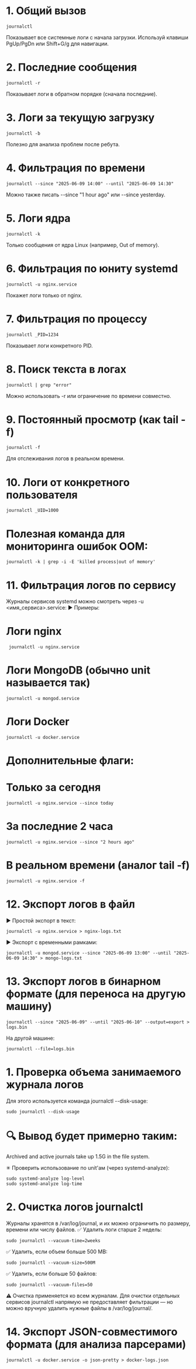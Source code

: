 # 1. Общий вызов

    journalctl
Показывает все системные логи с начала загрузки. Используй клавиши PgUp/PgDn или Shift+G/g для навигации.

# 2. Последние сообщения

    journalctl -r
Показывает логи в обратном порядке (сначала последние).

# 3. Логи за текущую загрузку

    journalctl -b
Полезно для анализа проблем после ребута.

# 4. Фильтрация по времени

    journalctl --since "2025-06-09 14:00" --until "2025-06-09 14:30"
Можно также писать --since "1 hour ago" или --since yesterday.

# 5. Логи ядра

    journalctl -k
Только сообщения от ядра Linux (например, Out of memory).

# 6. Фильтрация по юниту systemd

    journalctl -u nginx.service
Покажет логи только от nginx.

# 7. Фильтрация по процессу

    journalctl _PID=1234
Показывает логи конкретного PID.
 
# 8. Поиск текста в логах

    journalctl | grep "error"
Можно использовать -r или ограничение по времени совместно.

# 9. Постоянный просмотр (как tail -f)

    journalctl -f
Для отслеживания логов в реальном времени.

# 10. Логи от конкретного пользователя

    journalctl _UID=1000

# Полезная команда для мониторинга ошибок OOM:

    journalctl -k | grep -i -E 'killed process|out of memory'
# 11. Фильтрация логов по сервису

Журналы сервисов systemd можно смотреть через -u <имя_сервиса>.service:
▶ Примеры:

# Логи nginx
     journalctl -u nginx.service

# Логи MongoDB (обычно unit называется так)
    journalctl -u mongod.service

# Логи Docker
    journalctl -u docker.service

# Дополнительные флаги:

# Только за сегодня
    journalctl -u nginx.service --since today

# За последние 2 часа
    journalctl -u nginx.service --since "2 hours ago"

# В реальном времени (аналог tail -f)
    journalctl -u nginx.service -f

# 12. Экспорт логов в файл
▶ Простой экспорт в текст:

    journalctl -u nginx.service > nginx-logs.txt

▶ Экспорт с временными рамками:

    journalctl -u mongod.service --since "2025-06-09 13:00" --until "2025-06-09 14:30" > mongo-logs.txt

# 13. Экспорт логов в бинарном формате (для переноса на другую машину)

    journalctl --since "2025-06-09" --until "2025-06-10" --output=export > logs.bin

На другой машине:

    journalctl --file=logs.bin
# 1. Проверка объема занимаемого журнала логов

Для этого используется команда journalctl --disk-usage:

    sudo journalctl --disk-usage

# 🔍 Вывод будет примерно таким:

Archived and active journals take up 1.5G in the file system.

✳ Проверить использование по unit'ам (через systemd-analyze):

    sudo systemd-analyze log-level
    sudo systemd-analyze log-time

# 2. Очистка логов journalctl

 Журналы хранятся в /var/log/journal, и их можно ограничить по размеру, времени или числу файлов.
✅ Удалить логи старше 2 недель:

    sudo journalctl --vacuum-time=2weeks

✅ Удалить, если объем больше 500 MB:

    sudo journalctl --vacuum-size=500M

✅ Удалить, если больше 50 файлов:

    sudo journalctl --vacuum-files=50

⚠️ Очистка применяется ко всем журналам. Для очистки отдельных сервисов journalctl напрямую не предоставляет фильтрации — но можно вручную удалить нужные файлы в /var/log/journal/.
# 14. Экспорт JSON-совместимого формата (для анализа парсерами)

    journalctl -u docker.service -o json-pretty > docker-logs.json

